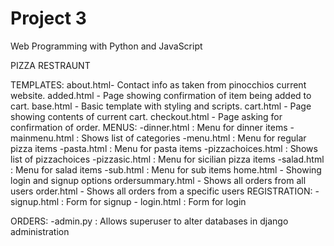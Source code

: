 # Project 3

Web Programming with Python and JavaScript

PIZZA RESTRAUNT

TEMPLATES:
about.html- Contact info as taken from pinocchios current website.
added.html - Page showing confirmation of item being added to cart.
base.html - Basic template with styling and scripts.
cart.html - Page showing contents of current cart.
checkout.html - Page asking for confirmation of order.
    MENUS:
    -dinner.html : Menu for dinner items
    -mainmenu.html : Shows list of categories
    -menu.html : Menu for regular pizza items
    -pasta.html : Menu for pasta items
    -pizzachoices.html : Shows list of pizzachoices
    -pizzasic.html : Menu for sicilian pizza items
    -salad.html : Menu for salad items
    -sub.html : Menu for sub items
home.html - Showing login and signup options
ordersummary.html - Shows all orders from all users
order.html - Shows all orders from a specific users
    REGISTRATION:
        - signup.html : Form for signup
        - login.html : Form for login

ORDERS:
-admin.py : Allows superuser to alter databases in django administration